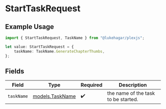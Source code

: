 # StartTaskRequest

## Example Usage

```typescript
import { StartTaskRequest, TaskName } from "@lukehagar/plexjs";

let value: StartTaskRequest = {
    taskName: TaskName.GenerateChapterThumbs,
};
```

## Fields

| Field                                    | Type                                     | Required                                 | Description                              |
| ---------------------------------------- | ---------------------------------------- | ---------------------------------------- | ---------------------------------------- |
| `taskName`                               | [models.TaskName](../models/taskname.md) | :heavy_check_mark:                       | the name of the task to be started.      |